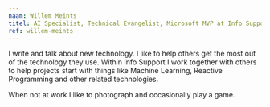 ```yaml
---
naam: Willem Meints
titel: AI Specialist, Technical Evangelist, Microsoft MVP at Info Support
ref: willem-meints
---
```

I write and talk about new technology. I like to help others get the most out of the technology they use. 
Within Info Support I work together with others to help projects start with things like Machine Learning, Reactive Programming and other related technologies.

When not at work I like to photograph and occasionally play a game.